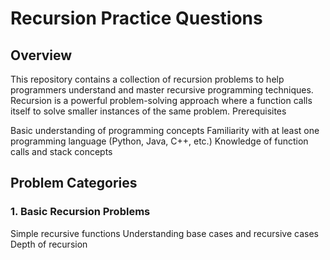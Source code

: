 # Recursion Practice Questions

## Overview
This repository contains a collection of recursion problems to help programmers understand and master recursive programming techniques. Recursion is a powerful problem-solving approach where a function calls itself to solve smaller instances of the same problem.
Prerequisites

Basic understanding of programming concepts
Familiarity with at least one programming language (Python, Java, C++, etc.)
Knowledge of function calls and stack concepts

## Problem Categories
### 1. Basic Recursion Problems

Simple recursive functions
Understanding base cases and recursive cases
Depth of recursion
